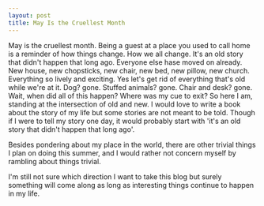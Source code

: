 ```yaml
---
layout: post
title: May Is the Cruellest Month 
---
```


May is the cruellest month. Being a guest at a place you used to call home is a reminder of how things change. How we all change. It's an old story that didn't happen that long ago. Everyone else hase moved on already. New house, new chopsticks, new chair, new bed, new pillow, new church. Everything so lively and exciting. Yes let's get rid of everything that's old while we're at it. Dog? gone. Stuffed animals? gone. Chair and desk? gone. Wait, when did all of this happen? Where was my cue to exit? So here I am, standing at the intersection of old and new. I would love to write a book about the story of my life but some stories are not meant to be told. Though if I were to tell my story one day, it would probably start with 'it's an old story that didn't happen that long ago'.

Besides pondering about my place in the world, there are other trivial things I plan on doing this summer, and I would rather not concern myself by rambling about things trivial. 

I'm still not sure which direction I want to take this blog but surely something will come along as long as interesting things continue to  happen in my life.  
